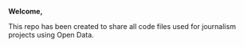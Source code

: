 <b> Welcome,</b>

This repo has been created to share all code files used for journalism projects using Open Data.





